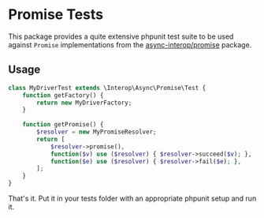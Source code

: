 # Promise Tests

This package provides a quite extensive phpunit test suite to be used against `Promise` implementations from the [async-interop/promise](https://github.com/async-interop/promise) package.

## Usage

```php
class MyDriverTest extends \Interop\Async\Promise\Test {
    function getFactory() {
        return new MyDriverFactory;
    }
    
    function getPromise() {
        $resolver = new MyPromiseResolver;
        return [
            $resolver->promise(),
            function($v) use ($resolver) { $resolver->succeed($v); },
            function($e) use ($resolver) { $resolver->fail($e); },
        ];
    }
}
```

That's it. Put it in your tests folder with an appropriate phpunit setup and run it.
